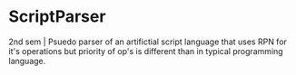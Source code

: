 # ScriptParser
2nd sem | Psuedo parser of an artifictial script language that uses RPN for it's operations but priority of op's is different than in typical programming language.
